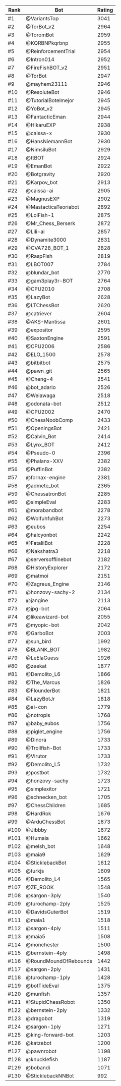 Rank|Bot|Rating
---|---|---
#1|@VariantsTop|3041
#2|@TorBot_v2|2964
#3|@ToromBot|2959
#4|@KQRBNPkqrbnp|2955
#5|@ReinforcementTrial|2954
#6|@Intron014|2952
#7|@FireFishBOT_v2|2951
#8|@TorBot|2947
#9|@mayhem23111|2946
#10|@ResoluteBot|2946
#11|@TutorialBotelmejor|2945
#12|@YoBot_v2|2945
#13|@FantacticEman|2944
#14|@HikaruEXP|2938
#15|@caissa-x|2930
#16|@HansNiemannBot|2930
#17|@NimsiluBot|2929
#18|@ttBOT|2924
#19|@EmanBot|2922
#20|@Botgravity|2920
#21|@Karpov_bot|2913
#22|@caissa-ai|2905
#23|@MagnusEXP|2902
#24|@MastacticaTeoriabot|2892
#25|@LolFish-1|2875
#26|@Mr_Chess_Berserk|2872
#27|@Lili-ai|2857
#28|@Dynamite3000|2831
#29|@CVA728_BOT_1|2828
#30|@RaspFish|2819
#31|@LBOT007|2784
#32|@blundar_bot|2770
#33|@gam3play3r-BOT|2764
#34|@CPU2010|2708
#35|@LazyBot|2628
#36|@LTChessBot|2620
#37|@catriever|2604
#38|@AKS-Mantissa|2601
#39|@expositor|2595
#40|@SaxtonEngine|2591
#41|@CPU2006|2586
#42|@ELO_1500|2578
#43|@bitbitbot|2575
#44|@pawn_git|2565
#45|@Cheng-4|2541
#46|@bot_adario|2526
#47|@Weiawaga|2518
#48|@odonata-bot|2512
#49|@CPU2002|2470
#50|@ChessNoobComp|2433
#51|@OpeningsBot|2421
#52|@Calvin_Bot|2414
#53|@Lynx_BOT|2412
#54|@Pseudo-0|2396
#55|@Phalanx-XXV|2382
#56|@PuffinBot|2382
#57|@fornax-engine|2381
#58|@admete_bot|2365
#59|@ChessatronBot|2285
#60|@simpleEval|2283
#61|@morabandbot|2278
#62|@WolfuhfuhBot|2273
#63|@eubos|2254
#64|@halcyonbot|2242
#65|@FataliiBot|2228
#66|@Nakshatra3|2218
#67|@serversofflinebot|2182
#68|@HistoryExplorer|2172
#69|@matmoi|2151
#70|@Zagreus_Engine|2146
#71|@honzovy-sachy-2|2134
#72|@jangine|2113
#73|@jpg-bot|2064
#74|@likeawizard-bot|2055
#75|@myopic-bot|2042
#76|@GarboBot|2003
#77|@sun_bird|1992
#78|@BLANK_BOT|1982
#79|@LeElaGuess|1926
#80|@zeekat|1877
#81|@Demolito_L6|1866
#82|@The_Marcus|1826
#83|@FlounderBot|1821
#84|@LazyBotJr|1818
#85|@ai-con|1779
#86|@notropis|1768
#87|@baby_eubos|1756
#88|@piglet_engine|1756
#89|@Dinora|1733
#90|@Trollfish-Bot|1733
#91|@Virutor|1733
#92|@Demolito_L5|1732
#93|@postbot|1732
#94|@honzovy-sachy|1723
#95|@simplexitor|1721
#96|@schnecken_bot|1705
#97|@ChessChildren|1685
#98|@HardRok|1676
#99|@ArduChessBot|1673
#100|@Jibbby|1672
#101|@Humaia|1662
#102|@melsh_bot|1648
#103|@maia9|1629
#104|@SticklebackBot|1612
#105|@turkjs|1609
#106|@Demolito_L4|1565
#107|@ZE_ROOK|1548
#108|@sargon-3ply|1540
#109|@turochamp-2ply|1525
#110|@DavidsGuterBot|1519
#111|@maia1|1518
#112|@sargon-4ply|1511
#113|@maia5|1508
#114|@monchester|1500
#115|@bernstein-4ply|1498
#116|@RoundMoundOfRebounds|1442
#117|@sargon-2ply|1431
#118|@turochamp-1ply|1428
#119|@botTideEval|1375
#120|@munfish|1357
#121|@StupidChessRobot|1350
#122|@bernstein-2ply|1332
#123|@dragobot|1319
#124|@sargon-1ply|1271
#125|@king-forward-bot|1203
#126|@katzebot|1200
#127|@pawnrobot|1198
#128|@knucklefish|1187
#129|@bobandi|1071
#130|@SticklebackNNBot|992
